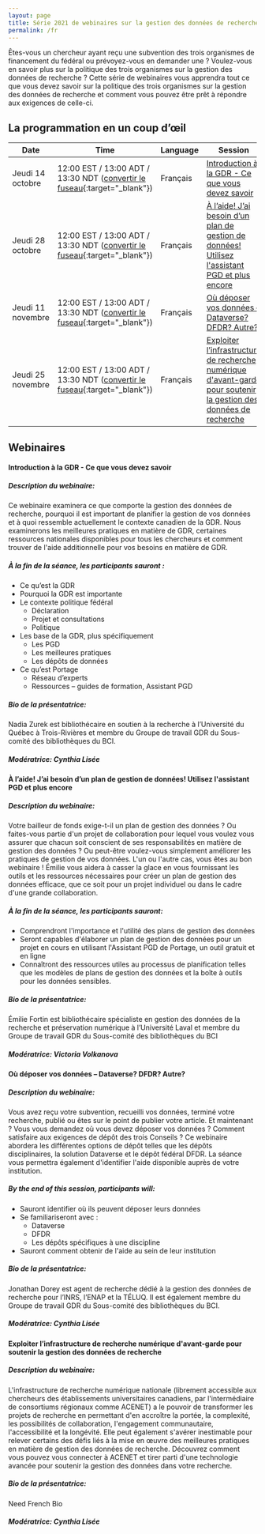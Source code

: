 ```yaml
---
layout: page
title: Série 2021 de webinaires sur la gestion des données de recherche
permalink: /fr
---
```

Êtes-vous un chercheur ayant reçu une subvention des trois organismes de financement du fédéral ou prévoyez-vous en demander une ? Voulez-vous en savoir plus sur la politique des trois organismes sur la gestion des données de recherche ? Cette série de webinaires vous apprendra tout ce que vous devez savoir sur la politique des trois organismes sur la gestion des données de recherche et comment vous pouvez être prêt à répondre aux exigences de celle-ci.

## La programmation en un coup d’œil

| Date | Time | Language | Session | Register |
| ---- | ---- | -------- | ------- | -------- |
| Jeudi 14 octobre | 12:00 EST / 13:00 ADT / 13:30 NDT ([convertir le fuseau](https://dateful.com/time-zone-converter?t=1pm&d=2021-10-07&tz2=Atlantic-Daylight-Time-ADT){:target="_blank"}) | Français | [Introduction à la GDR - Ce que vous devez savoir](#gdr) | [Inscription](https://stfx.libcal.com/calendar/caul/rdm-basics){:target="_blank"} |
| Jeudi 28 octobre |12:00 EST / 13:00 ADT / 13:30 NDT ([convertir le fuseau](https://dateful.com/time-zone-converter?t=1pm&d=2021-10-21&tz2=Atlantic-Daylight-Time-ADT){:target="_blank"}) | Français | [À l’aide! J’ai besoin d’un plan de gestion de données! Utilisez l'assistant PGD et plus encore](#dmp) | [Inscription](https://stfx.libcal.com/calendar/caul/dmp){:target="_blank"} |
| Jeudi 11 novembre | 12:00 EST / 13:00 ADT / 13:30 NDT ([convertir le fuseau](https://dateful.com/time-zone-converter?t=1pm&d=2021-11-04&tz2=Atlantic-Daylight-Time-ADT){:target="_blank"}) | Français | [Où déposer vos données – Dataverse? DFDR? Autre?](#dataverse) | [Inscription](https://stfx.libcal.com/calendar/caul/deposit){:target="_blank"} |
| Jeudi 25 novembre | 12:00 EST / 13:00 ADT / 13:30 NDT ([convertir le fuseau](https://dateful.com/time-zone-converter?t=12pm&d=2021-11-18&tz2=Atlantic-Standard-Time-AST){:target="_blank"}) | Français | [Exploiter l’infrastructure de recherche numérique d'avant-garde pour soutenir la gestion des données de recherche](#cc) | [Inscription](https://stfx.libcal.com/calendar/caul/acenet){:target="_blank"} |

## Webinaires

#### <a id="gdr"></a>Introduction à la GDR - Ce que vous devez savoir

##### Description du webinaire:  
Ce webinaire examinera ce que comporte la gestion des données de recherche, pourquoi il est important de planifier la gestion de vos données et à quoi ressemble actuellement le contexte canadien de la GDR. Nous examinerons les meilleures pratiques en matière de GDR, certaines ressources nationales disponibles pour tous les chercheurs et comment trouver de l'aide additionnelle pour vos besoins en matière de GDR.

##### À la fin de la séance, les participants sauront : 
- Ce qu’est la GDR
- Pourquoi la GDR est importante
- Le contexte politique fédéral
    - Déclaration
    - Projet et consultations
    - Politique 
- Les base de la GDR, plus spécifiquement 
    - Les PGD
    - Les meilleures pratiques
    - Les dépôts de données
- Ce qu’est Portage
    - Réseau d’experts
    - Ressources – guides de formation, Assistant PGD

##### Bio de la présentatrice:
Nadia Zurek est bibliothécaire en soutien à la recherche à l’Université du Québec à Trois-Rivières et membre du Groupe de travail GDR du Sous-comité des bibliothèques du BCI. 

##### Modératrice: Cynthia Lisée

#### <a id="dmp"></a>À l’aide! J’ai besoin d’un plan de gestion de données! Utilisez l'assistant PGD et plus encore

##### Description du webinaire:  
Votre bailleur de fonds exige-t-il un plan de gestion des données ? Ou faites-vous partie d'un projet de collaboration pour lequel vous voulez vous assurer que chacun soit conscient de ses responsabilités en matière de gestion des données ? Ou peut-être voulez-vous simplement améliorer les pratiques de gestion de vos données. L'un ou l'autre cas, vous êtes au bon webinaire ! Émilie vous aidera à casser la glace en vous fournissant les outils et les ressources nécessaires pour créer un plan de gestion des données efficace, que ce soit pour un projet individuel ou dans le cadre d'une grande collaboration.

##### À la fin de la séance, les participants sauront: 
+ Comprendront l'importance et l'utilité des plans de gestion des données
+ Seront capables d'élaborer un plan de gestion des données pour un projet en cours en utilisant l'Assistant PGD de Portage, un outil gratuit et en ligne
+ Connaîtront des ressources utiles au processus de planification telles que les modèles de plans de gestion des données et la boîte à outils pour les données sensibles.

##### Bio de la présentatrice: 
Émilie Fortin est bibliothécaire spécialiste en gestion des données de la recherche et préservation numérique à l’Université Laval et membre du Groupe de travail GDR du Sous-comité des bibliothèques du BCI

##### Modératrice: Victoria Volkanova

#### <a id="dataverse"></a>Où déposer vos données – Dataverse? DFDR? Autre?

##### Description du webinaire:  
Vous avez reçu votre subvention, recueilli vos données, terminé votre recherche, publié ou êtes sur le point de publier votre article. Et maintenant ? Vous vous demandez où vous devez déposer vos données ? Comment satisfaire aux exigences de dépôt des trois Conseils ? Ce webinaire abordera les différentes options de dépôt telles que les dépôts disciplinaires, la solution Dataverse et le dépôt fédéral DFDR. La séance vous permettra également d'identifier l'aide disponible auprès de votre institution.

##### By the end of this session, participants will: 
- Sauront identifier où ils peuvent déposer leurs données
- Se familiariseront avec :
    - Dataverse
    - DFDR
    - Les dépôts spécifiques à une discipline
- Sauront comment obtenir de l'aide au sein de leur institution

##### Bio de la présentatrice:
Jonathan Dorey est agent de recherche dédié à la gestion des données de recherche pour l’INRS, l’ENAP et la TÉLUQ. Il est également membre du Groupe de travail GDR du Sous-comité des bibliothèques du BCI.

##### Modératrice: Cynthia Lisée

#### <a id="cc"></a>Exploiter l’infrastructure de recherche numérique d'avant-garde pour soutenir la gestion des données de recherche

##### Description du webinaire:
L'infrastructure de recherche numérique nationale (librement accessible aux chercheurs des établissements universitaires canadiens, par l'intermédiaire de consortiums régionaux comme ACENET) a le pouvoir de transformer les projets de recherche en permettant d'en accroître la portée, la complexité, les possibilités de collaboration, l'engagement communautaire, l'accessibilité et la longévité. Elle peut également s'avérer inestimable pour relever certains des défis liés à la mise en œuvre des meilleures pratiques en matière de gestion des données de recherche. Découvrez comment vous pouvez vous connecter à ACENET et tirer parti d'une technologie avancée pour soutenir la gestion des données dans votre recherche.

##### Bio de la présentatrice:
Need French Bio

##### Modératrice: Cynthia Lisée
